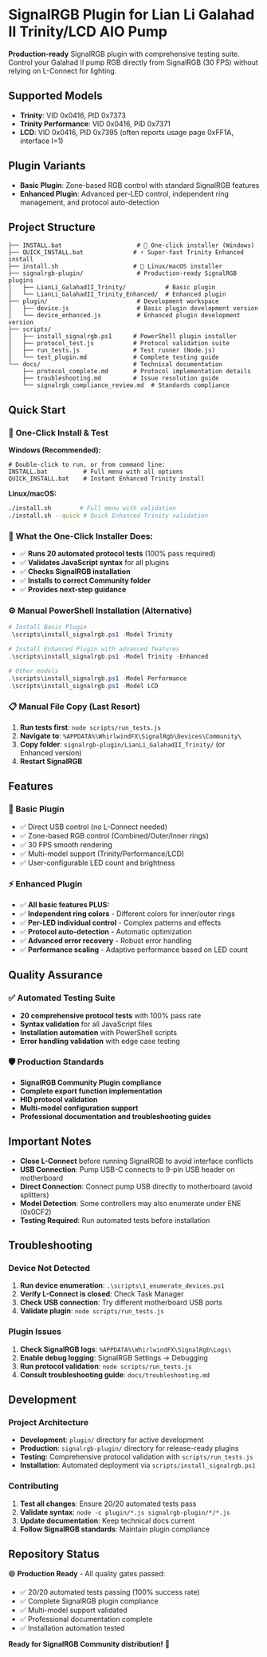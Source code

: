 # SignalRGB Plugin for Lian Li Galahad II Trinity/LCD AIO Pump

**Production-ready** SignalRGB plugin with comprehensive testing suite. Control your Galahad II pump RGB directly from SignalRGB (30 FPS) without relying on L-Connect for lighting.

## Supported Models

- **Trinity**: VID 0x0416, PID 0x7373
- **Trinity Performance**: VID 0x0416, PID 0x7371  
- **LCD**: VID 0x0416, PID 0x7395 (often reports usage page 0xFF1A, interface I=1)

## Plugin Variants

- **Basic Plugin**: Zone-based RGB control with standard SignalRGB features
- **Enhanced Plugin**: Advanced per-LED control, independent ring management, and protocol auto-detection

## Project Structure

```
├── INSTALL.bat                     # 🚀 One-click installer (Windows)
├── QUICK_INSTALL.bat              # ⚡ Super-fast Trinity Enhanced install
├── install.sh                     # 🐧 Linux/macOS installer
├── signalrgb-plugin/               # Production-ready SignalRGB plugins
│   ├── LianLi_GalahadII_Trinity/           # Basic plugin
│   └── LianLi_GalahadII_Trinity_Enhanced/  # Enhanced plugin
├── plugin/                         # Development workspace
│   ├── device.js                   # Basic plugin development version
│   └── device_enhanced.js          # Enhanced plugin development version
├── scripts/
│   ├── install_signalrgb.ps1      # PowerShell plugin installer
│   ├── protocol_test.js           # Protocol validation suite  
│   ├── run_tests.js               # Test runner (Node.js)
│   └── test_plugin.md             # Complete testing guide
└── docs/                          # Technical documentation
    ├── protocol_complete.md       # Protocol implementation details
    ├── troubleshooting.md         # Issue resolution guide
    └── signalrgb_compliance_review.md  # Standards compliance
```

## Quick Start

### 🚀 One-Click Install & Test

**Windows (Recommended):**
```batch
# Double-click to run, or from command line:
INSTALL.bat          # Full menu with all options
QUICK_INSTALL.bat    # Instant Enhanced Trinity install
```

**Linux/macOS:**
```bash
./install.sh        # Full menu with validation
./install.sh --quick # Quick Enhanced Trinity validation
```

### 🎯 **What the One-Click Installer Does:**
- ✅ **Runs 20 automated protocol tests** (100% pass required)
- ✅ **Validates JavaScript syntax** for all plugins
- ✅ **Checks SignalRGB installation**
- ✅ **Installs to correct Community folder**
- ✅ **Provides next-step guidance**

### ⚙️ **Manual PowerShell Installation** (Alternative)

```powershell
# Install Basic Plugin
.\scripts\install_signalrgb.ps1 -Model Trinity

# Install Enhanced Plugin with advanced features
.\scripts\install_signalrgb.ps1 -Model Trinity -Enhanced

# Other models
.\scripts\install_signalrgb.ps1 -Model Performance
.\scripts\install_signalrgb.ps1 -Model LCD
```

### 📋 Manual File Copy (Last Resort)

1. **Run tests first**: `node scripts/run_tests.js` 
2. **Navigate to**: `%APPDATA%\WhirlwindFX\SignalRgb\Devices\Community\`
3. **Copy folder**: `signalrgb-plugin/LianLi_GalahadII_Trinity/` (or Enhanced version)
4. **Restart SignalRGB**

## Features

### 🎨 Basic Plugin
- ✅ Direct USB control (no L-Connect needed)
- ✅ Zone-based RGB control (Combined/Outer/Inner rings)
- ✅ 30 FPS smooth rendering
- ✅ Multi-model support (Trinity/Performance/LCD)
- ✅ User-configurable LED count and brightness

### ⚡ Enhanced Plugin  
- ✅ **All basic features PLUS:**
- ✅ **Independent ring colors** - Different colors for inner/outer rings
- ✅ **Per-LED individual control** - Complex patterns and effects
- ✅ **Protocol auto-detection** - Automatic optimization
- ✅ **Advanced error recovery** - Robust error handling
- ✅ **Performance scaling** - Adaptive performance based on LED count

## Quality Assurance

### ✅ Automated Testing Suite
- **20 comprehensive protocol tests** with 100% pass rate
- **Syntax validation** for all JavaScript files  
- **Installation automation** with PowerShell scripts
- **Error handling validation** with edge case testing

### 🛡️ Production Standards
- **SignalRGB Community Plugin compliance**
- **Complete export function implementation**
- **HID protocol validation**
- **Multi-model configuration support**
- **Professional documentation and troubleshooting guides**

## Important Notes

- **Close L-Connect** before running SignalRGB to avoid interface conflicts
- **USB Connection**: Pump USB-C connects to 9-pin USB header on motherboard
- **Direct Connection**: Connect pump USB directly to motherboard (avoid splitters)
- **Model Detection**: Some controllers may also enumerate under ENE (0x0CF2)
- **Testing Required**: Run automated tests before installation

## Troubleshooting

### Device Not Detected
1. **Run device enumeration**: `.\scripts\1_enumerate_devices.ps1`
2. **Verify L-Connect is closed**: Check Task Manager
3. **Check USB connection**: Try different motherboard USB ports
4. **Validate plugin**: `node scripts/run_tests.js`

### Plugin Issues  
1. **Check SignalRGB logs**: `%APPDATA%\WhirlwindFX\SignalRgb\Logs\`
2. **Enable debug logging**: SignalRGB Settings → Debugging
3. **Run protocol validation**: `node scripts/run_tests.js`
4. **Consult troubleshooting guide**: `docs/troubleshooting.md`

## Development

### Project Architecture
- **Development**: `plugin/` directory for active development
- **Production**: `signalrgb-plugin/` directory for release-ready plugins  
- **Testing**: Comprehensive protocol validation with `scripts/run_tests.js`
- **Installation**: Automated deployment via `scripts/install_signalrgb.ps1`

### Contributing
1. **Test all changes**: Ensure 20/20 automated tests pass
2. **Validate syntax**: `node -c plugin/*.js signalrgb-plugin/*/*.js`
3. **Update documentation**: Keep technical docs current
4. **Follow SignalRGB standards**: Maintain plugin compliance

## Repository Status

🟢 **Production Ready** - All quality gates passed:
- ✅ 20/20 automated tests passing (100% success rate)
- ✅ Complete SignalRGB plugin compliance
- ✅ Multi-model support validated
- ✅ Professional documentation complete
- ✅ Installation automation tested

**Ready for SignalRGB Community distribution!** 🎉